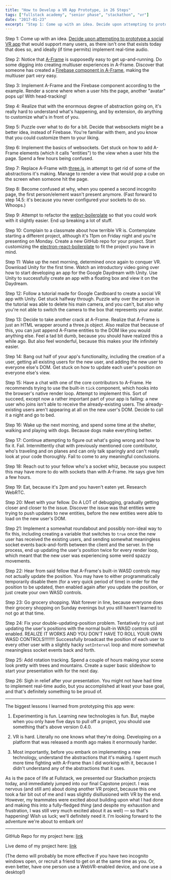 ```yaml
---
title: "How to Develop a VR App Prototype, in 26 Steps"
tags: ["fullstack academy", "senior phase", "stackathon", "vr"]
date: "2017-01-23"
excerpt: "Step 1: Come up with an idea. Decide upon attempting to prototype a social VR app that would support many users, as there isn't one that exists today that does so, and ideally (if time permits) implement real-time audio."
---
```


Step 1: Come up with an idea. [Decide upon attempting to prototype a social VR app](/writing/2017-01-18-codsworth-robotics-stackathon-design-lecture/) that would support many users, as there isn't one that exists today that does so, and ideally (if time permits) implement real-time audio.

Step 2: Notice that [A-Frame](https://aframe.io/) is supposedly easy to get up-and-running. Do some digging into creating multiuser experiences in A-Frame. Discover that someone has created a [Firebase component in A-Frame](https://github.com/ngokevin/kframe/tree/master/components/firebase), making the multiuser part *very* easy.

Step 3: Implement A-Frame and the Firebase component according to the example. Render a scene where when a user hits the page, another "avatar" pops up! With head-tracking!

Step 4: Realize that with the enormous degree of abstraction going on, it's really hard to understand what's happening, and by extension, do anything to customize what's in front of you.

Step 5: Puzzle over what to do for a bit. Decide that websockets might be a better idea, instead of Firebase. You're familiar with them, and you know that you could customize them to your liking.

Step 6: Implement the basics of websockets. Get stuck on how to add A-Frame elements (which it calls "entities") to the view when a user hits the page. Spend a few hours being confused.

Step 7: Replace A-Frame with [three.js](https://threejs.org/), in attempt to get rid of some of the abstractions it's making. Manage to render a view that would pop a cube on the screen when someone hit the page.

Step 8: Become confused at why, when you opened a second incognito page, the first person/element wasn't present anymore. (Fast forward to step 14.5: it's because you never configured your sockets to do so. Whoops.)

Step 9: Attempt to refactor the [webvr-boilerplate](https://github.com/borismus/webvr-boilerplate) so that you could work with it slightly easier. End up breaking a lot of stuff.

Step 10: Complain to a classmate about how terrible VR is. Contemplate starting a different project, although it's 11pm on Friday night and you're presenting on Monday. Create a new GitHub repo for your project. Start customizing the [electron-react-boilerplate](https://github.com/chentsulin/electron-react-boilerplate) to fit the project you have in mind.

Step 11: Wake up the next morning, determined once again to conquer VR. Download Unity for the first time. Watch an introductory video going over how to start developing an app for the Google Daydream with Unity. Use Unity to successfully create an app with a floating box and view it on the Daydream.

Step 12: Follow a tutorial made for Google Cardboard to create a social VR app with Unity. Get stuck halfway through. Puzzle why over the person in the tutorial was able to delete his main camera, and you can't, but also why you're not able to switch the camera to the box that represents your avatar.

Step 13: Decide to take another crack at A-Frame. Realize that A-Frame is just an HTML wrapper around a three.js object. Also realize that because of this, you can just append A-Frame entities to the DOM like you would anything else. Feel a tad bit dumb, because you should have realized this a while ago. But also feel wonderful, because this makes your life infinitely easier.

Step 14: Bang out half of your app's functionality, including the creation of a user, getting all existing users for the new user, and adding the new user to everyone else's DOM. Get stuck on how to update each user's position on everyone else's view.

Step 15: Have a chat with one of the core contributors to A-Frame. He recommends trying to use the built-in `tick` component, which hooks into the browser's native render loop. Attempt to implement this. Sort of succeed, except now a rather important part of your app is failing: a new user who joins isn't able to receive the already-existing users. The already-existing users aren't appearing at all on the new user's DOM. Decide to call it a night and go to bed.

Step 16: Wake up the next morning, and spend some time at the shelter, walking and playing with dogs. Because dogs make everything better.

Step 17: Continue attempting to figure out what's going wrong and how to fix it. Fail. Intermittently chat with previously mentioned core contributor, who's traveling and on planes and can only talk sparingly and can't really look at your code thoroughly. Fail to come to any meaningful conclusions.

Step 18: Reach out to your fellow who's a socket whiz, because you suspect this may have more to do with sockets than with A-Frame. He says give him a few hours.

Step 19: Eat, because it's 2pm and you haven't eaten yet. Research WebRTC.

Step 20: Meet with your fellow. Do A LOT of debugging, gradually getting closer and closer to the issue. Discover the issue was that entities were trying to push updates to new entities, before the new entities were able to load on the new user's DOM.

Step 21: Implement a somewhat roundabout and possibly non-ideal way to fix this, including creating a variable that switches to `true` once the new user has received the existing users, and sending somewhat meaningless socket events back-and-forth between the client and the server. In the process, end up updating the user's position twice for every render loop, which meant that the new user was experiencing some weird spazzy movements.

Step 22: Hear from said fellow that A-Frame's built-in WASD controls may not actually update the position. You may have to either programmatically temporarily disable them (for a very quick period of time) in order for the position to be updated, then enabled again after you update the position, or just create your own WASD controls.

Step 23: Go grocery shopping. Wait forever in line, because everyone does their grocery shopping on Sunday evenings but you still haven't learned to not go at that time.

Step 24: Fix your double-updating-position problem. Tentatively try out just updating the user's positions with the normal built-in WASD controls still enabled. REALIZE IT WORKS AND YOU DON'T HAVE TO ROLL YOUR OWN WASD CONTROLS!!!!!!!! Successfully broadcast the position of each user to every other user with a slightly hacky `setInterval` loop and more somewhat meaningless socket events back and forth.

Step 25: Add rotation tracking. Spend a couple of hours making your scene look pretty with trees and mountains. Create a super basic slideshow to start your presentation with for the next day.

Step 26: Sigh in relief after your presentation. You might not have had time to implement real-time audio, but you accomplished at least your base goal, and that's definitely something to be proud of.

---

The biggest lessons I learned from prototyping this app were:

1. Experimenting is fun. Learning new technologies is fun. But, maybe when you only have five days to pull off a project, you should use something that's above version 0.4.0.

2. VR is hard. Literally no one knows what they're doing. Developing on a platform that was released a month ago makes it enormously harder.

3. Most importantly, before you embark on implementing a new technology, understand the abstractions that it's making. I spent much more time fighting with A-Frame than I did working with it, because I didn't understand any of the abstractions that it uses.

As is the pace of life at Fullstack, we presented our Stackathon projects today, and immediately jumped into our final Capstone project. I was nervous (and still am) about doing another VR project, because this one took a fair bit out of me and I was slightly disillusioned with VR by the end. However, my teammates were excited about building upon what I had done and making this into a fully-fledged *thing* (and despite my exhaustion and frustration, I was still very much excited about it as well) — so that's happening! Wish us luck; we'll definitely need it. I'm looking forward to the adventure we're about to embark on!

---

GitHub Repo for my project here: [link](https://github.com/bethqiang/transcend)

Live demo of my project here: [link](https://transcend.herokuapp.com/)

(The demo will probably be more effective if you have two incognito windows open, or recruit a friend to get on at the same time as you. Or, even better, have one person use a WebVR-enabled device, and one use a desktop!)
